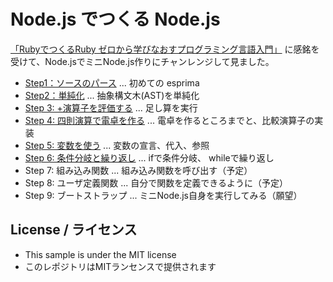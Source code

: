 # Node.js でつくる Node.js

[「RubyでつくるRuby ゼロから学びなおすプログラミング言語入門」](https://www.amazon.co.jp/dp/4908686017) に感銘を受けて、Node.jsでミニNode.js作りにチャンレンジして見ました。

* [Step1：ソースのパース](https://qiita.com/massie_g/items/3f604413ca5ea4552b45) ... 初めての esprima
* [Step2：単純化](https://qiita.com/massie_g/items/6c852f96f7271e9e70bf) ... 抽象構文木(AST)を単純化
* [Step 3: +演算子を評価する](https://qiita.com/massie_g/items/ad6ae33ec1e46b67ad57) ... 足し算を実行
* [Step 4: 四則演算で電卓を作る](https://qiita.com/massie_g/items/40591822228d7e166b63) ... 電卓を作るところまでと、比較演算子の実装
* [Step 5: 変数を使う](https://qiita.com/massie_g/items/1e5bf8b3cca0ae08fd1c) ... 変数の宣言、代入、参照
* [Step 6: 条件分岐と繰り返し](https://qiita.com/massie_g/items/f801692fb9b07d007285) ... ifで条件分岐、 whileで繰り返し
* Step 7: 組み込み関数 ... 組み込み関数を呼び出す（予定）
* Step 8: ユーザ定義関数 ... 自分で関数を定義できるように（予定）
* Step 9: ブートストラップ ... ミニNode.js自身を実行してみる（願望）


## License / ライセンス

* This sample is under the MIT license
* このレポジトリはMITランセンスで提供されます




